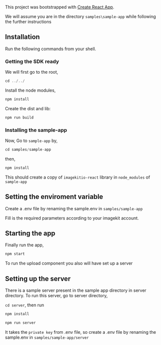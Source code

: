 This project was bootstrapped with [Create React App](https://github.com/facebook/create-react-app).

We will assume you are in the directory `samples\sample-app` while following the further instructions 

## Installation

Run the following commands from your shell.

### Getting the SDK ready 

We will first go to the root,
```js
cd ../../
```
Install the node modules,
```js
npm install
```
Create the dist and lib:
```js
npm run build
```

### Installing the sample-app

Now,
Go to `sample-app` by,
```js
cd samples/sample-app
```

then,
```js
npm install
```

This should create a copy of `imagekitio-react` library in `node_modules` of `sample-app`

## Setting the enviroment variable

Create a .env file by renaming the sample.env in `samples/sample-app`

Fill is the required parameters according to your imagekit account.

## Starting the app

Finally run the app,
```js
npm start
```
To run the upload component you also will have set up a server

## Setting up the server

There is a sample server present in the sample app directory in server directory. To run this server, go to server directory,

```cd server```, then run

```js
npm install

npm run server
```
It takes the `private key` from .env file, so create a .env file by renaming the sample.env in `samples/sample-app/server`

